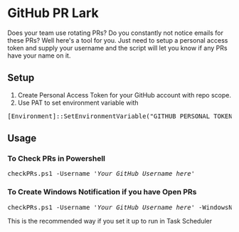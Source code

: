 # GitHub PR Lark
Does your team use rotating PRs? Do you constantly not notice emails for these PRs?
Well here's a tool for you. Just need to setup a personal access token and supply your username and the script will let you 
know if any PRs have your name on it. 

## Setup
1. Create Personal Access Token for your GitHub account with repo scope.
2. Use PAT to set environment variable with

<pre>[Environment]::SetEnvironmentVariable("GITHUB_PERSONAL_TOKEN", '<i>Your PAT here</i>', 'User')</pre>

## Usage

### To Check PRs in Powershell
<pre>checkPRs.ps1 -Username '<i>Your GitHub Username here</i>'</pre>

### To Create Windows Notification if you have Open PRs
<pre>checkPRs.ps1 -Username '<i>Your GitHub Username here</i>' -WindowsNotification</pre>

This is the recommended way if you set it up to run in Task Scheduler
